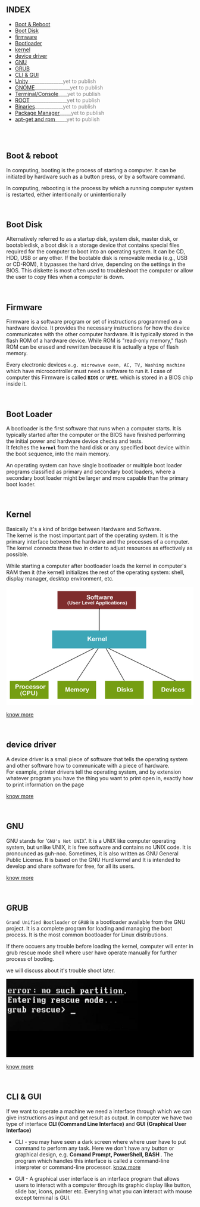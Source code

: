 ## INDEX
- [Boot & Reboot](#Boot--Reboot)
- [Boot Disk](#Boot-Disk)
- [firmware](#firmware)
- [Bootloader](#Bootloader)
- [kernel](#kernel)
- [device driver](#device-driver)
- [GNU](#GNU)
- [GRUB](#GRUB)
- [CLI & GUI](#CLI--GUI)
- [Unity](#Unity)<span style="color:grey">_______________yet to publish </span>
- [GNOME](#GNOME)<span style="color:grey">_______________yet to publish </span>
- [Terminal/Console]()<span style="color:grey">____yet to publish </span>
- [ROOT](#ROOT)<span style="color:grey">________________yet to publish </span>
- [Binaries](#Binaries)<span style="color:grey">____________yet to publish </span>
- [Package Manager](#Package-Manager)<span style="color:grey">_____yet to publish </span>
- [apt-get and rpm]()<span style="color:grey">_____yet to publish </span>

<br>
<br>

## Boot & reboot

In computing, booting is the process of starting a computer. It can be initiated by hardware such as a button press, or by a software command.

In computing, rebooting is the process by which a running computer system is restarted, either intentionally or unintentionally

<br>

## Boot Disk 

Alternatively referred to as a startup disk, system disk, master disk, or bootabledisk, a boot disk is a storage device that contains special files required for the computer to boot into an operating system. It can be CD, HDD, USB or any other.
If the bootable disk is removable media (e.g., USB or CD-ROM), it bypasses the hard drive, depending on the settings in the BIOS. This diskette is most often used to troubleshoot the computer or allow the user to copy files when a computer is down.

<br>

## Firmware

Firmware is a software program or set of instructions programmed on a hardware device. It provides the necessary instructions for how the device communicates with the other computer hardware. It is typically stored in the flash ROM of a hardware device. While ROM is "read-only memory," flash ROM can be erased and rewritten because it is actually a type of flash memory.

Every electronic devices `e.g. microwave oven, AC, TV, Washing machine` which have microcontroller must need a software to run it. I case of computer this Firmware is called <b>`BIOS`</b> or <b>`UFEI`</b>. which is stored in a BIOS chip inside it.

<br>

## Boot Loader
A bootloader is the first software that runs when a computer starts. It is typically started after the computer or the BIOS have finished performing the initial power and hardware device checks and tests.<br> It fetches the <b>`kernel`</b> from the hard disk or any specified boot device within the boot sequence, into the main memory.

An operating system can have single bootloader or multiple boot loader programs classified as primary and secondary boot loaders, where a secondary boot loader might be larger and more capable than the primary boot loader.

<br>

## Kernel

Basically It's a kind of bridge between Hardware and Software.<br>
The kernel is the most important part of the operating system. It is the primary interface between the hardware and the processes of a computer. The kernel connects these two in order to adjust resources as effectively as possible.

While starting a computer after bootloader loads the kernel in computer's RAM then it (the kernel) initializes the rest of the operating system: shell, display manager, desktop environment, etc.

<img src="./images/kernel.png">

[know more](https://en.wikipedia.org/wiki/Kernel_(operating_system))

<br>

## device driver

A device driver is a small piece of software that tells the operating system and other software how to communicate with a piece of hardware.<br>
For example, printer drivers tell the operating system, and by extension whatever program you have the thing you want to print open in, exactly how to print information on the page

[know more](https://en.wikipedia.org/wiki/Device_driver)

<br>


## GNU

GNU stands for '`GNU's Not UNIX`'. It is a UNIX like computer operating system, but unlike UNIX, it is free software and contains no UNIX code. It is pronounced as guh-noo. Sometimes, it is also written as GNU General Public License. It is based on the GNU Hurd kernel and It is intended to develop and share software for free, for all its users.

[know more](https://www.gnu.org/gnu/gnu-history.en.html)

<br>

## GRUB

`Grand Unified Bootloader` or `GRUB` is a bootloader available from the GNU project. It is a complete program for loading and managing the boot process. It is the most common bootloader for Linux distributions.

If there occuers any trouble before loading the kernel, computer will enter in grub rescue mode shell where user have operate manually for further process of booting.

we will discuss about it's trouble shoot later.

<img src="./images/grub_rescue.jpeg">

[know more](https://www.gnu.org/software/grub/index.html)

<br>

## CLI & GUI

If we want to operate a machine we need a interface through which we can give instructions as input and get result as output. In computer we have two type of interface <b>CLI (Command Line Interface)</b> and <b>GUI (Graphical User Interface)</b>

- CLI - you may have seen a dark screen where where user have to put command to perform any task. Here we don't have any button or graphical design, e.g. <b>Comand Prompt, PowerShell, BASH </b>. The program which handles this interface is called a command-line interpreter or command-line processor. 
[know more](https://en.wikipedia.org/wiki/Command-line_interface)

- GUI - A graphical user interface is an interface program that allows users to interact with a computer through its graphic display like button, slide bar, icons, pointer etc. Everyting what you can interact with mouse except terminal is GUI.
